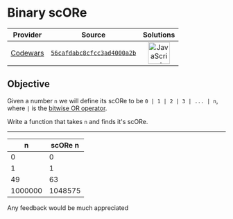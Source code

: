 [_metadata_:generated]: - "true"

# Binary scORe

<!-- INFO TABLE BEGIN -->

| Provider                                        | Source                                                                               | Solutions                                                                                                                                                    |
| :---------------------------------------------: | :----------------------------------------------------------------------------------: | :----------------------------------------------------------------------------------------------------------------------------------------------------------: |
| [Codewars](../../../docs/providers/Codewars.md) | [`56cafdabc8cfcc3ad4000a2b`](https://www.codewars.com/kata/56cafdabc8cfcc3ad4000a2b) | [<img src="https://res.cloudinary.com/rascaltwo/image/upload/v1631924076/javascript_ehszr7.svg" alt="JavaScript" title="JavaScript" width="50" />](solve.js) |

<!-- INFO TABLE END -->

## Objective

Given a number `n` we will define its scORe to be `0 | 1 | 2 | 3 | ... | n`, where `|` is the [bitwise OR operator](https://en.wikipedia.org/wiki/Bitwise_operation#OR).

Write a function that takes `n` and finds it's scORe.

---------------------
|    n    | scORe n |
|---------|-------- |       
| 0       | 0 |
| 1       | 1 |
| 49      | 63 |
| 1000000 | 1048575 |

Any feedback would be much appreciated

